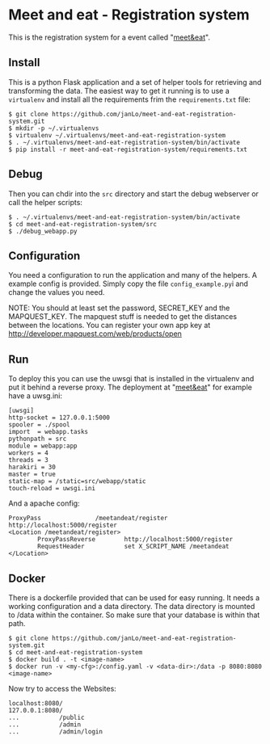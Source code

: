 # Meet and eat - Registration system

This is the registration system for a event called 
"[meet&eat](http://www.exmatrikulationsamt.de/meetandeat)".

## Install

This is a python Flask application and a set of helper tools
for retrieving and transforming the data. The easiest way to
get it running is to use a `virtualenv` and install all the
requirements frim the `requirements.txt` file:

    $ git clone https://github.com/janLo/meet-and-eat-registration-system.git
    $ mkdir -p ~/.virtualenvs
    $ virtualenv ~/.virtualenvs/meet-and-eat-registration-system
    $ . ~/.virtualenvs/meet-and-eat-registration-system/bin/activate
    $ pip install -r meet-and-eat-registration-system/requirements.txt


## Debug

Then you can chdir into the `src` directory and start the
debug webserver or call the helper scripts:

    $ . ~/.virtualenvs/meet-and-eat-registration-system/bin/activate
    $ cd meet-and-eat-registration-system/src
    $ ./debug_webapp.py

## Configuration

You need a configuration to run the application and many of the
helpers. A example config is provided. Simply copy the file
`config_example.py`i and change the values you need.

NOTE: You should at least set the password, SECRET_KEY and the
MAPQUEST_KEY. The mapquest stuff is needed to get the distances
between the locations. You can register your own app key at
http://developer.mapquest.com/web/products/open 


## Run

To deploy this you can use the uwsgi that is installed in the
virtualenv and put it behind a reverse proxy. The deployment
at "[meet&eat](http://www.exmatrikulationsamt.de/meetandeat)"
for example have a uwsg.ini:

    [uwsgi]
    http-socket = 127.0.0.1:5000
    spooler = ./spool
    import  = webapp.tasks
    pythonpath = src
    module = webapp:app
    workers = 4
    threads = 3
    harakiri = 30
    master = true
    static-map = /static=src/webapp/static
    touch-reload = uwsgi.ini

And a apache config:

    ProxyPass               /meetandeat/register http://localhost:5000/register
    <Location /meetandeat/register>
            ProxyPassReverse        http://localhost:5000/register
            RequestHeader           set X_SCRIPT_NAME /meetandeat
    </Location>


## Docker

There is a dockerfile provided that can be used for easy running.
It needs a working configuration and a data directory.
The data directory is mounted to /data within the container. So make
sure that your database is within that path.

    $ git clone https://github.com/janLo/meet-and-eat-registration-system.git
    $ cd meet-and-eat-registration-system
    $ docker build . -t <image-name>
    $ docker run -v <my-cfg>:/config.yaml -v <data-dir>:/data -p 8080:8080 <image-name>

Now try to access the Websites:

    localhost:8080/
    127.0.0.1:8080/
    ...           /public
    ...           /admin
    ...           /admin/login
